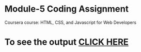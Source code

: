 
# Module-5 Coding Assignment

Coursera course: HTML, CSS, and Javascript for Web Developers

# To see the output [CLICK HERE](https://v-kmr.github.io/module-5/index.html)
